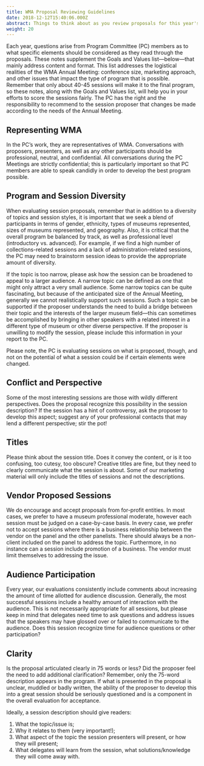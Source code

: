 ```yaml
---
title: WMA Proposal Reviewing Guidelines
date: 2018-12-12T15:40:06.000Z
abstract: Things to think about as you review proposals for this year's WMA conference.
weight: 20
---
```

Each year, questions arise from Program Committee (PC) members as to what specific elements should be considered as they read through the proposals. These notes supplement the Goals and Values list—below—that mainly address content and format. This list addresses the logistical realities of the WMA Annual Meeting: conference size, marketing approach, and other issues that impact the type of program that is possible. Remember that only about 40-45 sessions will make it to the final program, so these notes, along with the Goals and Values list, will help you in your efforts to score the sessions fairly. The PC has the right and the responsibility to recommend to the session proposer that changes be made according to the needs of the Annual Meeting.

## Representing WMA

In the PC’s work, they are representatives of WMA. Conversations with proposers, presenters, as well as any other participants should be professional, neutral, and confidential. All conversations during the PC Meetings are strictly confidential; this is particularly important so that PC members are able to speak candidly in order to develop the best program possible.

## Program and Session Diversity

When evaluating session proposals, remember that in addition to a diversity of topics and session styles, it is important that we seek a blend of participants in terms of gender, ethnicity, types of museums represented, sizes of museums represented, and geography. Also, it is critical that the overall program be balanced by track, as well as professional level (introductory vs. advanced). For example, if we find a high number of collections-related sessions and a lack of administration-related sessions, the PC may need to brainstorm session ideas to provide the appropriate amount of diversity.

If the topic is too narrow, please ask how the session can be broadened to appeal to a larger audience. A narrow topic can be defined as one that might only attract a very small audience. Some narrow topics can be quite fascinating, but because of the anticipated size of the Annual Meeting, generally we cannot realistically support such sessions. Such a topic can be supported if the proposer understands the need to build a bridge between their topic and the interests of the larger museum field—this can sometimes be accomplished by bringing in other speakers with a related interest in a different type of museum or other diverse perspective. If the proposer is unwilling to modify the session, please include this information in your report to the PC.

Please note, the PC is evaluating sessions on what is proposed, though, and not on the potential of what a session could be if certain elements were changed.

## Conflict and Perspective

Some of the most interesting sessions are those with wildly different perspectives. Does the proposal recognize this possibility in the session description? If the session has a hint of controversy, ask the proposer to develop this aspect; suggest any of your professional contacts that may lend a different perspective; stir the pot!

## Titles

Please think about the session title. Does it convey the content, or is it too confusing, too cutesy, too obscure? Creative titles are fine, but they need to clearly communicate what the session is about. Some of our marketing material will only include the titles of sessions and not the descriptions.

## Vendor Proposed Sessions

We do encourage and accept proposals from for-profit entities. In most cases, we prefer to have a museum professional moderate, however each session must be judged on a case-by-case basis. In every case, we prefer not to accept sessions where there is a business relationship between the vendor on the panel and the other panelists. There should always be a non-client included on the panel to address the topic. Furthermore, in no instance can a session include promotion of a business. The vendor must limit themselves to addressing the issue.

## Audience Participation

Every year, our evaluations consistently include comments about increasing the amount of time allotted for audience discussion. Generally, the most successful sessions include a healthy amount of interaction with the audience. This is not necessarily appropriate for all sessions, but please keep in mind that delegates need time to ask questions and address issues that the speakers may have glossed over or failed to communicate to the audience. Does this session recognize time for audience questions or other participation?

## Clarity

Is the proposal articulated clearly in 75 words or less? Did the proposer feel the need to add additional clarification? Remember, only the 75-word description appears in the program. If what is presented in the proposal is unclear, muddled or badly written, the ability of the proposer to develop this into a great session should be seriously questioned and is a component in the overall evaluation for acceptance.

Ideally, a session description should give readers:

1. What the topic/issue is;
2. Why it relates to them (very important!);
3. What aspect of the topic the session presenters will present, or how they will present;
4. What delegates will learn from the session, what solutions/knowledge they will come away with.
